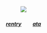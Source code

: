 ##### <p align="center">![](https://komarev.com/ghpvc/?username=trody&color=A6451C&label=⠀🍕⠀⠀&style=flat)</p>

##### <p align="center">[rentry](https://rentry.co/idc)⠀⠀⠀[ata](https://trody.atabook.org/)
